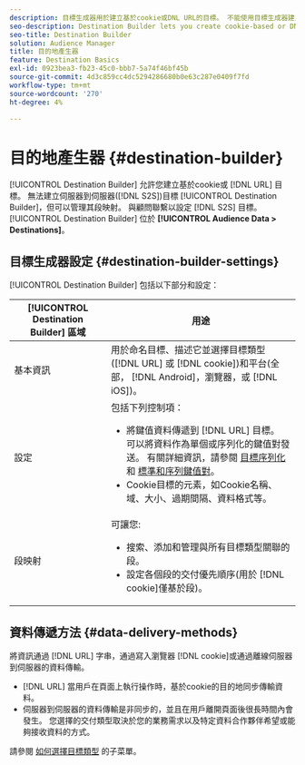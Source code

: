 ```yaml
---
description: 目標生成器用於建立基於cookie或DNL URL的目標。 不能使用目標生成器建立伺服器到伺服器(S2S)目標，但可以管理其段映射。 請與顧問聯繫以設定S2S目標。 目標生成器位於「受眾資料」>「目標」中。
seo-description: Destination Builder lets you create cookie-based or DNL URL destinations. You cannot create server-to-server (S2S) destinations with Destination Builder, but you can manage their segment mappings. Contact your consultant to set up a S2S destination. Destination Builder is located in Audience Data > Destinations.
seo-title: Destination Builder
solution: Audience Manager
title: 目的地產生器
feature: Destination Basics
exl-id: 0923bea3-fb23-45c0-bbb7-5a74f46bf45b
source-git-commit: 4d3c859cc4dc5294286680b0e63c287e0409f7fd
workflow-type: tm+mt
source-wordcount: '270'
ht-degree: 4%

---
```


# 目的地產生器 {#destination-builder}

[!UICONTROL Destination Builder] 允許您建立基於cookie或 [!DNL URL] 目標。 無法建立伺服器到伺服器([!DNL S2S])目標 [!UICONTROL Destination Builder]，但可以管理其段映射。 與顧問聯繫以設定 [!DNL S2S] 目標。 [!UICONTROL Destination Builder] 位於 **[!UICONTROL Audience Data > Destinations]**。

## 目標生成器設定 {#destination-builder-settings}

<!-- destination-builder.xml -->

[!UICONTROL Destination Builder] 包括以下部分和設定：

| [!UICONTROL Destination Builder] 區域 | 用途 |
|--- |--- |
| 基本資訊 | 用於命名目標、描述它並選擇目標類型([!DNL URL] 或 [!DNL cookie])和平台(全部， [!DNL Android]，瀏覽器，或 [!DNL iOS])。 |
| 設定 | 包括下列控制項： <br/><ul><li>將鍵值資料傳遞到 [!DNL URL] 目標。 可以將資料作為單個或序列化的鍵值對發送。 有關詳細資訊，請參閱 [目標序列化](../../features/destinations/key-value-pairs.md#destination-serialized) 和 [標準和序列鍵值對](../../features/destinations/key-value-pairs.md)。 </li><li>Cookie目標的元素，如Cookie名稱、域、大小、過期間隔、資料格式等。</li></ul> |
| 段映射 | 可讓您: <br/><ul><li>搜索、添加和管理與所有目標類型關聯的段。 </li><li>設定各個段的交付優先順序(用於 [!DNL cookie]僅基於段)。</li></ul> |

## 資料傳遞方法 {#data-delivery-methods}

將資訊通過 [!DNL URL] 字串，通過寫入瀏覽器 [!DNL cookie]或通過離線伺服器到伺服器的資料傳輸。

* [!DNL URL] 當用戶在頁面上執行操作時，基於cookie的目的地同步傳輸資料。
* 伺服器到伺服器的資料傳輸是非同步的，並且在用戶離開頁面後很長時間內會發生。 您選擇的交付類型取決於您的業務需求以及特定資料合作夥伴希望或能夠接收資料的方式。

請參閱 [如何選擇目標類型](../../features/destinations/destinations.md) 的子菜單。
